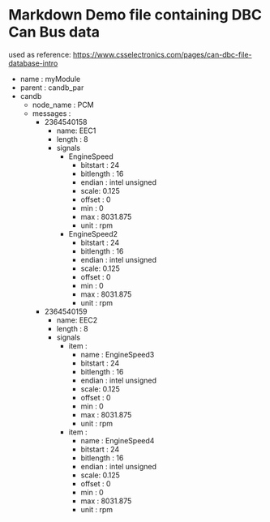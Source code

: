 # Markdown Demo file containing DBC Can Bus data

used as reference: https://www.csselectronics.com/pages/can-dbc-file-database-intro


- name : myModule
- parent : candb_par
- candb
    - node_name : PCM
    - messages : 
        - 2364540158
            - name: EEC1
            - length : 8
            - signals 
                - EngineSpeed
                    - bitstart : 24
                    - bitlength : 16
                    - endian : intel unsigned
                    - scale: 0.125
                    - offset : 0
                    - min : 0
                    - max : 8031.875
                    - unit : rpm
                - EngineSpeed2
                    - bitstart : 24
                    - bitlength : 16
                    - endian : intel unsigned
                    - scale: 0.125
                    - offset : 0
                    - min : 0
                    - max : 8031.875
                    - unit : rpm
        - 2364540159
            - name: EEC2
            - length : 8
            - signals 
                - item :
                    - name : EngineSpeed3
                    - bitstart : 24
                    - bitlength : 16
                    - endian : intel unsigned
                    - scale: 0.125
                    - offset : 0
                    - min : 0
                    - max : 8031.875
                    - unit : rpm
                - item :
                    - name : EngineSpeed4
                    - bitstart : 24
                    - bitlength : 16
                    - endian : intel unsigned
                    - scale: 0.125
                    - offset : 0
                    - min : 0
                    - max : 8031.875
                    - unit : rpm
